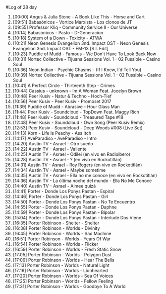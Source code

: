 #Log of 28 day

1. [00:00] Angus & Julia Stone - A Book Like This - Horse and Cart
1. [09:51] Babasónicos - Vortice Marxista - Los clonos de JT
1. [09:55] Professor Kliq - Community Service II - Our Universe
1. [10:14] Babasónicos - Pasto - D-Generacion
1. [10:18] System of a Down - Toxicity - ATWA
1. [10:21] Neon Genesis Evangelion 3nd. Impact OST - Neon Genesis Evangelion 3nd. Impact OST - EM-13 [S.I. Edit]
1. [10:23] Puddle of Mudd - Famous - We Don't Have To Look Back Now
1. [10:31] Nortec Collective - Tijuana Sessions Vol. 1 - 02 Fussible - Casino Soul
1. [10:36] Neon Indian - Psychic Chasms - (If I Knew, I'd Tell You)
1. [10:39] Nortec Collective - Tijuana Sessions Vol. 1 - 02 Fussible - Casino Soul
1. [10:41] A Perfect Circle - Thirteenth Step - Crimes
1. [10:44] Cassius - unknown - Im A Woman Feat. Jocelyn Brown
1. [10:48] Peer Kusiv - Natur & Techno - Hoch-Tief
1. [10:56] Peer Kusiv - Peer Kusiv - Promoset 2017
1. [11:39] Puddle of Mudd - Abrasive - Hour Glass Man
1. [11:44] Peer Kusiv - Soundcloud - TopDown Feat. Maggy Rich
1. [11:48] Peer Kusiv - Soundcloud - Treasured Tape #18
1. [12:48] Peer Kusiv - Soundcloud - Own Song (Peer Kusiv Remix)
1. [12:53] Peer Kusiv - Soundcloud - Deep Woods #008 (Live Set)
1. [14:13] Korn - Life Is Peachy - Ass Itch
1. [14:17] AveParadiso - AveParadiso - Intro
1. [14:20] Austin TV - Asrael - Otro sueño
1. [14:22] Austin TV - Asrael - Valiente
1. [14:25] Austin TV - Asrael - Odilei (en vivo en Radioibero)
1. [14:28] Austin TV - Asrael - ? (en vivo en Rockotitlán)
1. [14:31] Austin TV - Asrael - Roy Rogers (en vivo en Rockotitlán)
1. [14:34] Austin TV - Asrael - Maybe sometime
1. [14:35] Austin TV - Asrael - Ella no me conoce (en vivo en Rockotitlán)
1. [14:36] Austin TV - La última noche del mundo - Ella No Me Conoce
1. [14:40] Austin TV - Asrael - Aimee quizá
1. [14:41] Porter - Donde Los Ponys Pastan - Espiral
1. [14:46] Porter - Donde Los Ponys Pastan - Girl
1. [14:50] Porter - Donde Los Ponys Pastan - No Te Encuentro
1. [14:55] Porter - Donde Los Ponys Pastan - Daphne
1. [14:59] Porter - Donde Los Ponys Pastan - Bipolar
1. [15:04] Porter - Donde Los Ponys Pastan - Interlude Dos Viene
1. [16:35] Porter Robinson - Shelter - Shelter
1. [16:38] Porter Robinson - Worlds - Divinity
1. [16:45] Porter Robinson - Worlds - Sad Machine
1. [16:51] Porter Robinson - Worlds - Years Of War
1. [16:54] Porter Robinson - Worlds - Flicker
1. [16:59] Porter Robinson - Worlds - Fresh Static Snow
1. [17:05] Porter Robinson - Worlds - Polygon Dust
1. [17:09] Porter Robinson - Worlds - Hear The Bells
1. [17:13] Porter Robinson - Worlds - Natural Light
1. [17:16] Porter Robinson - Worlds - Lionhearted
1. [17:20] Porter Robinson - Worlds - Sea Of Voices
1. [17:25] Porter Robinson - Worlds - Fellow Feeling
1. [17:31] Porter Robinson - Worlds - Goodbye To A World
